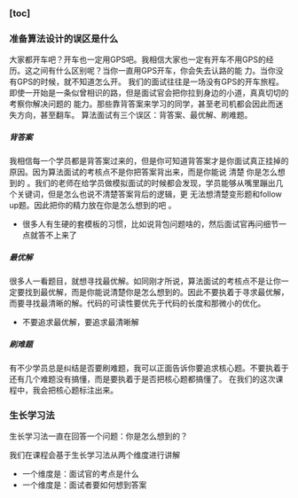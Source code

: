 ### \[toc\]

### 准备算法设计的误区是什么

⼤家都开⻋吧？开⻋也⼀定⽤GPS吧。我相信⼤家也⼀定有开⻋不⽤GPS的经历。这之间有什么区别呢？当你⼀直⽤GPS开⻋，你会失去认路的能 ⼒。当你没有GPS的时候，就不知道怎么开。 我们的⾯试往往是⼀场没有GPS的开⻋旅程。即使⼀开始是⼀条似曾相识的路，但是⾯试官会把你拉到身边的⼩道，真真切切的考察你解决问题的 能⼒。那些靠背答案来学习的同学，甚⾄⽼司机都会因此⽽迷失⽅向，甚⾄翻⻋。 算法⾯试有三个误区：背答案、最优解、刷难题。

##### 背答案

我相信每⼀个学员都是背答案过来的，但是你可知道背答案才是你⾯试真正挂掉的原因。因为算法⾯试的考核点不是你把答案背出来，⽽是你能说 清楚 你是怎么想到的 。我们的⽼师在给学员做模拟⾯试的时候都会发现，学员能够从嘴⾥蹦出⼏个关键词，但是怎么也说不清楚答案背后的逻辑，更 ⽆法想清楚变形题和follow up题。因此把你的精⼒放在你是怎么想到的吧 。

* 很多人有生硬的套模板的习惯，比如说背包问题啥的，然后面试官再问细节一点就答不上来了

##### 最优解

很多⼈⼀看题⽬，就想寻找最优解。如同刚才所说，算法⾯试的考核点不是让你⼀定要找到最优解，⽽是你能说清楚你是怎么想到的。因此不要执着于寻求最优解，⽽要寻找最清晰的解。代码的可读性要优先于代码的⻓度和那微⼩的优化。

* 不要追求最优解，要追求最清晰解

##### 刷难题

有不少学员总是纠结是否要刷难题，我可以正⾯告诉你要追求核⼼题。不要执着于还有⼏个难题没有搞懂，⽽是要执着于是否把核⼼题都搞懂了。 在我们的这次课程中，我会把核⼼题标注出来。

### ⽣⻓学习法

⽣⻓学习法一直在回答⼀个问题：你是怎么想到的？

我们在课程会基于⽣⻓学习法从两个维度进⾏讲解

* ⼀个维度是：⾯试官的考点是什么
* ⼀个维度是：⾯试者要如何想到答案




